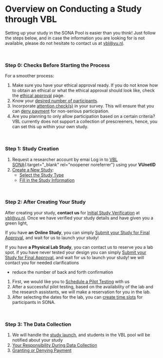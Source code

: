 # Overview on Conducting a Study through VBL

Setting up your study in the SONA Pool is easier than you think! Just follow the steps below, and in case the information you are looking for is not available, please do not hesitate to contact us at [vbl@vu.nl](mailto:vbl@vu.nl).

<br>

### Step 0: Checks Before Starting the Process

For a smoother process:

1. Make sure you have your ethical approval ready. If you do not know how to obtain an ethical or what the ethical approval should look like, check the [ethical approval](ethical-approval) page.         
2. Know your [desired number of participants](desired-number-of-participants).      
3. Incorporate [attention check(s)](attention-checks) in your survey. This will ensure that you can [deny payment](granting-or-denying-payment) for non-serious participation.       
4. Are you planning to only allow participation based on a certain criteria? VBL currently does not support a collection of prescreeners, hence, you can set this up within your own study.

<br>

### Step 1: Study Creation

1. Request a researcher account by emai
Log in to [VBL SONA](https://vu-vbl.sona-systems.com){:target="_blank" rel="noopener noreferrer"} using your **VUnetID**		
2. [Create a New Study](create-a-new-study):		
    - [Select the Study Type](select-the-study-type)		
    - [Fill in the Study Information](fill-in-the-study-information)		

<br>

### Step 2: After Creating Your Study

After creating your study, **contact us** for [Initial Study Verification](initial-study-verification) at [vbl@vu.nl](mailto:vbl@vu.nl). Once we have verified your study details and have given you a green light,	

If you have **an Online Study**, you can simply [Submit your Study for Final Approval](submission-for-final-approval), and wait for us to launch your study!

If you have **a Physical Lab Study**, you can contact us to reserve you a lab spot.
if you have never tested your design
you can simply [Submit your Study for Final Approval](submission-for-final-approval), and wait for us to launch your study!
we will contact you for needed clarifications
- reduce the number of back and forth confirmation
1. First, we would like you to [Schedule a Pilot Testing](schedule-a-pilot-testing) with us		
2. After a successful pilot testing, based on the availability of the lab and the research assistants, we will make a reservation for you in the lab.		
3. After selecting the dates for the lab, you can [create time slots](arranging-time-slots) for participants in SONA.		

<br>

### Step 3: The Data Collection

1. We will handle the [study launch](study-launch), and students in the VBL pool will be notified about your study		
2. [Your Responsibility During Data Collection](responsibility-during-data-collection) 	
3. [Granting or Denying Payment](granting-or-denying-payment)		
